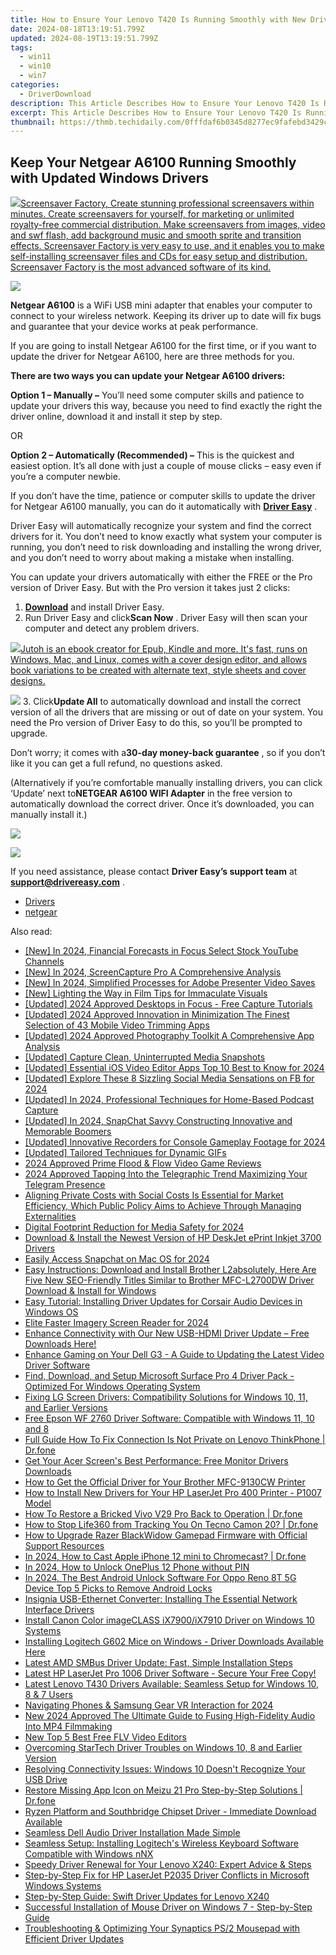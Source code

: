 ```yaml
---
title: How to Ensure Your Lenovo T420 Is Running Smoothly with New Driver Updates [Windows]
date: 2024-08-18T13:19:51.799Z
updated: 2024-08-19T13:19:51.799Z
tags:
  - win11
  - win10
  - win7
categories:
  - DriverDownload
description: This Article Describes How to Ensure Your Lenovo T420 Is Running Smoothly with New Driver Updates [Windows]
excerpt: This Article Describes How to Ensure Your Lenovo T420 Is Running Smoothly with New Driver Updates [Windows]
thumbnail: https://thmb.techidaily.com/0fffdaf6b0345d8277ec9fafebd3429c28f703cd8774f81e39bb2cfd9b5790b4.jpg
---
```


## Keep Your Netgear A6100 Running Smoothly with Updated Windows Drivers

<!-- affiliate ads begin -->
<a href="https://secure.2checkout.com/order/checkout.php?PRODS=194977&QTY=1&AFFILIATE=108875&CART=1"><img src="https://www.blumentals.net/scrfactory/images/screensaver-software.png" border="0">Screensaver Factory, Create stunning professional screensavers within minutes. Create screensavers for yourself, for marketing or unlimited royalty-free commercial distribution. Make screensavers from images, video and swf flash, add background music and smooth sprite and transition effects. Screensaver Factory is very easy to use, and it enables you to make self-installing screensaver files and CDs for easy setup and distribution. Screensaver Factory is the most advanced software of its kind.</a>
<!-- affiliate ads end -->
![](https://images.drivereasy.com/wp-content/uploads/2019/09/NETGEAR-A6100.png)

**Netgear A6100** is a WiFi USB mini adapter that enables your computer to connect to your wireless network. Keeping its driver up to date will fix bugs and guarantee that your device works at peak performance.

 If you are going to install Netgear A6100 for the first time, or if you want to update the driver for Netgear A6100, here are three methods for you.

**There are two ways you can update your Netgear A6100 drivers:**

**Option 1 – Manually –** You’ll need some computer skills and patience to update your drivers this way, because you need to find exactly the right the driver online, download it and install it step by step.

OR

**Option 2 – Automatically (Recommended) –** This is the quickest and easiest option. It’s all done with just a couple of mouse clicks – easy even if you’re a computer newbie.

 If you don’t have the time, patience or computer skills to update the driver for Netgear A6100 manually, you can do it automatically with **[Driver Easy](https://tools.techidaily.com/drivereasy/download/)**  .

 Driver Easy will automatically recognize your system and find the correct drivers for it. You don’t need to know exactly what system your computer is running, you don’t need to risk downloading and installing the wrong driver, and you don’t need to worry about making a mistake when installing.

 You can update your drivers automatically with either the FREE or the Pro version of Driver Easy. But with the Pro version it takes just 2 clicks:

1. **[Download](https://tools.techidaily.com/drivereasy/download/)**  and install Driver Easy.
2. Run Driver Easy and click**Scan Now** . Driver Easy will then scan your computer and detect any problem drivers.  
<!-- affiliate ads begin -->
<a href="https://secure.2checkout.com/order/checkout.php?PRODS=4694919&QTY=1&AFFILIATE=108875&CART=1"><img src="https://secure.avangate.com/images/merchant/bccefcc1b1eee9eca3ae4f5c1a281482/products/jutoh-logo-1200x1600.jpg" border="0">Jutoh is an ebook creator for Epub, Kindle and more. It's fast, runs on Windows, Mac, and Linux, comes with a cover design editor, and allows book variations to be created with alternate text, style sheets and cover designs. </a>
<!-- affiliate ads end -->
![](https://images.drivereasy.com/wp-content/uploads/2018/07/9-3.png)
3. Click**Update All** to automatically download and install the correct version of all the drivers that are missing or out of date on your system. You need the Pro version of Driver Easy to do this, so you’ll be prompted to upgrade.  

 Don’t worry; it comes with a**30-day money-back guarantee** , so if you don’t like it you can get a full refund, no questions asked.  

 (Alternatively if you’re comfortable manually installing drivers, you can click ‘Update’ next to**NETGEAR A6100 WIFI Adapter** in the free version to automatically download the correct driver. Once it’s downloaded, you can manually install it.)  
<!-- affiliate ads begin -->
<a href="https://shop.incomedia.eu/order/checkout.php?PRODS=39655089&QTY=1&AFFILIATE=108875&CART=1"><img src="https://incomedia.eu/files/images/affiliates/wa/01_WA_728x90.jpg" border="0"></a>
<!-- affiliate ads end -->
![](https://images.drivereasy.com/wp-content/uploads/2018/07/10-1.png)

 If you need assistance, please contact **Driver Easy’s support team** at [**support@drivereasy.com**](https://tools.techidaily.com/drivereasy/download/) .

* [Drivers](https://tools.techidaily.com/drivereasy/download/)
* [netgear](https://tools.techidaily.com/drivereasy/download/)

<ins class="adsbygoogle"
     style="display:block"
     data-ad-format="autorelaxed"
     data-ad-client="ca-pub-7571918770474297"
     data-ad-slot="1223367746"></ins>



<ins class="adsbygoogle"
     style="display:block"
     data-ad-client="ca-pub-7571918770474297"
     data-ad-slot="8358498916"
     data-ad-format="auto"
     data-full-width-responsive="true"></ins>

<span class="atpl-alsoreadstyle">Also read:</span>
<div><ul>
<li><a href="https://youtube-data.techidaily.com/n-2024-financial-forecasts-in-focus-select-stock-youtube-channels/"><u>[New] In 2024, Financial Forecasts in Focus  Select Stock YouTube Channels</u></a></li>
<li><a href="https://remote-screen-capture.techidaily.com/new-in-2024-screencapture-pro-a-comprehensive-analysis/"><u>[New] In 2024, ScreenCapture Pro  A Comprehensive Analysis</u></a></li>
<li><a href="https://screen-recording.techidaily.com/new-in-2024-simplified-processes-for-adobe-presenter-video-saves/"><u>[New] In 2024, Simplified Processes for Adobe Presenter Video Saves</u></a></li>
<li><a href="https://extra-approaches.techidaily.com/new-lighting-the-way-in-film-tips-for-immaculate-visuals/"><u>[New] Lighting the Way in Film  Tips for Immaculate Visuals</u></a></li>
<li><a href="https://screen-video-capture.techidaily.com/updated-2024-approved-desktops-in-focus-free-capture-tutorials/"><u>[Updated] 2024 Approved  Desktops in Focus - Free Capture Tutorials</u></a></li>
<li><a href="https://vp-tips.techidaily.com/updated-2024-approved-innovation-in-minimization-the-finest-selection-of-43-mobile-video-trimming-apps/"><u>[Updated] 2024 Approved  Innovation in Minimization  The Finest Selection of 43 Mobile Video Trimming Apps</u></a></li>
<li><a href="https://vp-tips.techidaily.com/updated-2024-approved-photography-toolkit-a-comprehensive-app-analysis/"><u>[Updated] 2024 Approved  Photography Toolkit  A Comprehensive App Analysis</u></a></li>
<li><a href="https://extra-lessons.techidaily.com/updated-capture-clean-uninterrupted-media-snapshots/"><u>[Updated] Capture Clean, Uninterrupted Media Snapshots</u></a></li>
<li><a href="https://youtube-web.techidaily.com/ed-essential-ios-video-editor-apps-top-10-best-to-know-for-2024/"><u>[Updated] Essential iOS Video Editor Apps  Top 10 Best to Know for 2024</u></a></li>
<li><a href="https://facebook-videos.techidaily.com/updated-explore-these-8-sizzling-social-media-sensations-on-fb-for-2024/"><u>[Updated] Explore These 8 Sizzling Social Media Sensations on FB for 2024</u></a></li>
<li><a href="https://on-screen-recording.techidaily.com/updated-in-2024-professional-techniques-for-home-based-podcast-capture/"><u>[Updated] In 2024, Professional Techniques for Home-Based Podcast Capture</u></a></li>
<li><a href="https://snapchat-videos.techidaily.com/updated-in-2024-snapchat-savvy-constructing-innovative-and-memorable-boomers/"><u>[Updated] In 2024, SnapChat Savvy  Constructing Innovative and Memorable Boomers</u></a></li>
<li><a href="https://remote-screen-capture.techidaily.com/updated-innovative-recorders-for-console-gameplay-footage-for-2024/"><u>[Updated] Innovative Recorders for Console Gameplay Footage for 2024</u></a></li>
<li><a href="https://some-approaches.techidaily.com/updated-tailored-techniques-for-dynamic-gifs/"><u>[Updated] Tailored Techniques for Dynamic GIFs</u></a></li>
<li><a href="https://screen-recording.techidaily.com/2024-approved-prime-flood-and-flow-video-game-reviews/"><u>2024 Approved  Prime Flood & Flow Video Game Reviews</u></a></li>
<li><a href="https://some-approaches.techidaily.com/2024-approved-tapping-into-the-telegraphic-trend-maximizing-your-telegram-presence/"><u>2024 Approved  Tapping Into the Telegraphic Trend  Maximizing Your Telegram Presence</u></a></li>
<li><a href="https://win-amazing.techidaily.com/1722975396894-aligning-private-costs-with-social-costs-is-essential-for-market-efficiency-which-public-policy-aims-to-achieve-through-managing-externalities/"><u>Aligning Private Costs with Social Costs Is Essential for Market Efficiency, Which Public Policy Aims to Achieve Through Managing Externalities</u></a></li>
<li><a href="https://screen-mirroring-recording.techidaily.com/digital-footprint-reduction-for-media-safety-for-2024/"><u>Digital Footprint Reduction for Media Safety for 2024</u></a></li>
<li><a href="https://win-amazing.techidaily.com/download-and-install-the-newest-version-of-hp-deskjet-eprint-inkjet-3700-drivers/"><u>Download & Install the Newest Version of HP DeskJet ePrint Inkjet 3700 Drivers</u></a></li>
<li><a href="https://snapchat-videos.techidaily.com/easily-access-snapchat-on-mac-os-for-2024/"><u>Easily Access Snapchat on Mac OS for 2024</u></a></li>
<li><a href="https://win-amazing.techidaily.com/easy-instructions-download-and-install-brother-l2absolutely-here-are-five-new-seo-friendly-titles-similar-to-brother-mfc-l2700dw-driver-download-and-install210/"><u>Easy Instructions: Download and Install Brother L2absolutely, Here Are Five New SEO-Friendly Titles Similar to Brother MFC-L2700DW Driver Download & Install for Windows</u></a></li>
<li><a href="https://win-amazing.techidaily.com/easy-tutorial-installing-driver-updates-for-corsair-audio-devices-in-windows-os/"><u>Easy Tutorial: Installing Driver Updates for Corsair Audio Devices in Windows OS</u></a></li>
<li><a href="https://fox-friendly.techidaily.com/elite-faster-imagery-screen-reader-for-2024/"><u>Elite Faster Imagery Screen Reader for 2024</u></a></li>
<li><a href="https://win-amazing.techidaily.com/enhance-connectivity-with-our-new-usb-hdmi-driver-update-free-downloads-here/"><u>Enhance Connectivity with Our New USB-HDMI Driver Update – Free Downloads Here!</u></a></li>
<li><a href="https://win-amazing.techidaily.com/enhance-gaming-on-your-dell-g3-a-guide-to-updating-the-latest-video-driver-software/"><u>Enhance Gaming on Your Dell G3 - A Guide to Updating the Latest Video Driver Software</u></a></li>
<li><a href="https://win-amazing.techidaily.com/find-download-and-setup-microsoft-surface-pro-4-driver-pack-optimized-for-windows-operating-system/"><u>Find, Download, and Setup Microsoft Surface Pro 4 Driver Pack - Optimized For Windows Operating System</u></a></li>
<li><a href="https://win-amazing.techidaily.com/fixing-lg-screen-drivers-compatibility-solutions-for-windows-10-11-and-earlier-versions/"><u>Fixing LG Screen Drivers: Compatibility Solutions for Windows 10, 11, and Earlier Versions</u></a></li>
<li><a href="https://win-amazing.techidaily.com/free-epson-wf-2760-driver-software-compatible-with-windows-11-10-and-8/"><u>Free Epson WF 2760 Driver Software: Compatible with Windows 11, 10 and 8</u></a></li>
<li><a href="https://howto.techidaily.com/full-guide-how-to-fix-connection-is-not-private-on-lenovo-thinkphone-drfone-by-drfone-fix-android-problems-fix-android-problems/"><u>Full Guide How To Fix Connection Is Not Private on Lenovo ThinkPhone | Dr.fone</u></a></li>
<li><a href="https://win-amazing.techidaily.com/get-your-acer-screens-best-performance-free-monitor-drivers-downloads/"><u>Get Your Acer Screen's Best Performance: Free Monitor Drivers Downloads</u></a></li>
<li><a href="https://win-amazing.techidaily.com/how-to-get-the-official-driver-for-your-brother-mfc-9130cw-printer/"><u>How to Get the Official Driver for Your Brother MFC-9130CW Printer</u></a></li>
<li><a href="https://win-amazing.techidaily.com/how-to-install-new-drivers-for-your-hp-laserjet-pro-400-printer-p1007-model/"><u>How to Install New Drivers for Your HP LaserJet Pro 400 Printer - P1007 Model</u></a></li>
<li><a href="https://howto.techidaily.com/how-to-restore-a-bricked-vivo-v29-pro-back-to-operation-drfone-by-drfone-fix-android-problems-fix-android-problems/"><u>How To Restore a Bricked Vivo V29 Pro Back to Operation | Dr.fone</u></a></li>
<li><a href="https://fix-guide.techidaily.com/how-to-stop-life360-from-tracking-you-on-tecno-camon-20-drfone-by-drfone-virtual-android/"><u>How to Stop Life360 from Tracking You On Tecno Camon 20? | Dr.fone</u></a></li>
<li><a href="https://win-amazing.techidaily.com/how-to-upgrade-razer-blackwidow-gamepad-firmware-with-official-support-resources/"><u>How to Upgrade Razer BlackWidow Gamepad Firmware with Official Support Resources</u></a></li>
<li><a href="https://screen-mirror.techidaily.com/in-2024-how-to-cast-apple-iphone-12-mini-to-chromecast-drfone-by-drfone-ios/"><u>In 2024, How to Cast Apple iPhone 12 mini to Chromecast? | Dr.fone</u></a></li>
<li><a href="https://easy-unlock-android.techidaily.com/in-2024-how-to-unlock-oneplus-12-phone-without-pin-by-drfone-android/"><u>In 2024, How to Unlock OnePlus 12 Phone without PIN</u></a></li>
<li><a href="https://sim-unlock.techidaily.com/in-2024-the-best-android-unlock-software-for-oppo-reno-8t-5g-device-top-5-picks-to-remove-android-locks-by-drfone-android/"><u>In 2024, The Best Android Unlock Software For Oppo Reno 8T 5G Device Top 5 Picks to Remove Android Locks</u></a></li>
<li><a href="https://win-amazing.techidaily.com/insignia-usb-ethernet-converter-installing-the-essential-network-interface-drivers/"><u>Insignia USB-Ethernet Converter: Installing The Essential Network Interface Drivers</u></a></li>
<li><a href="https://win-amazing.techidaily.com/install-canon-color-imageclass-ix7900ix7910-driver-on-windows-10-systems/"><u>Install Canon Color imageCLASS iX7900/iX7910 Driver on Windows 10 Systems</u></a></li>
<li><a href="https://win-amazing.techidaily.com/installing-logitech-g602-mice-on-windows-driver-downloads-available-here/"><u>Installing Logitech G602 Mice on Windows - Driver Downloads Available Here</u></a></li>
<li><a href="https://win-amazing.techidaily.com/latest-amd-smbus-driver-update-fast-simple-installation-steps/"><u>Latest AMD SMBus Driver Update: Fast, Simple Installation Steps</u></a></li>
<li><a href="https://win-amazing.techidaily.com/latest-hp-laserjet-pro-1006-driver-software-secure-your-free-copy/"><u>Latest HP LaserJet Pro 1006 Driver Software - Secure Your Free Copy!</u></a></li>
<li><a href="https://win-amazing.techidaily.com/latest-lenovo-t430-drivers-available-seamless-setup-for-windows-10-8-and-7-users/"><u>Latest Lenovo T430 Drivers Available: Seamless Setup for Windows 10, 8 & 7 Users</u></a></li>
<li><a href="https://extra-guidance.techidaily.com/navigating-phones-and-samsung-gear-vr-interaction-for-2024/"><u>Navigating Phones & Samsung Gear VR Interaction for 2024</u></a></li>
<li><a href="https://audio-editing.techidaily.com/new-2024-approved-the-ultimate-guide-to-fusing-high-fidelity-audio-into-mp4-filmmaking/"><u>New 2024 Approved The Ultimate Guide to Fusing High-Fidelity Audio Into MP4 Filmmaking</u></a></li>
<li><a href="https://ai-vdieo-software.techidaily.com/new-top-5-best-free-flv-video-editors/"><u>New Top 5 Best Free FLV Video Editors</u></a></li>
<li><a href="https://win-amazing.techidaily.com/overcoming-startech-driver-troubles-on-windows-10-8-and-earlier-version/"><u>Overcoming StarTech Driver Troubles on Windows 10, 8 and Earlier Version</u></a></li>
<li><a href="https://win-amazing.techidaily.com/resolving-connectivity-issues-windows-10-doesnt-recognize-your-usb-drive/"><u>Resolving Connectivity Issues: Windows 10 Doesn't Recognize Your USB Drive</u></a></li>
<li><a href="https://fix-guide.techidaily.com/restore-missing-app-icon-on-meizu-21-pro-step-by-step-solutions-drfone-by-drfone-fix-android-problems-fix-android-problems/"><u>Restore Missing App Icon on Meizu 21 Pro Step-by-Step Solutions | Dr.fone</u></a></li>
<li><a href="https://win-amazing.techidaily.com/ryzen-platform-and-southbridge-chipset-driver-immediate-download-available/"><u>Ryzen Platform and Southbridge Chipset Driver - Immediate Download Available</u></a></li>
<li><a href="https://win-amazing.techidaily.com/seamless-dell-audio-driver-installation-made-simple/"><u>Seamless Dell Audio Driver Installation Made Simple</u></a></li>
<li><a href="https://win-amazing.techidaily.com/seamless-setup-installing-logitechs-wireless-keyboard-software-compatible-with-windows-nnx/"><u>Seamless Setup: Installing Logitech's Wireless Keyboard Software Compatible with Windows nNX</u></a></li>
<li><a href="https://win-amazing.techidaily.com/speedy-driver-renewal-for-your-lenovo-x240-expert-advice-and-steps/"><u>Speedy Driver Renewal for Your Lenovo X240: Expert Advice & Steps</u></a></li>
<li><a href="https://win-amazing.techidaily.com/step-by-step-fix-for-hp-laserjet-p2035-driver-conflicts-in-microsoft-windows-systems/"><u>Step-by-Step Fix for HP LaserJet P2035 Driver Conflicts in Microsoft Windows Systems</u></a></li>
<li><a href="https://win-amazing.techidaily.com/step-by-step-guide-swift-driver-updates-for-lenovo-x240/"><u>Step-by-Step Guide: Swift Driver Updates for Lenovo X240</u></a></li>
<li><a href="https://win-amazing.techidaily.com/successful-installation-of-mouse-driver-on-windows-7-step-by-step-guide/"><u>Successful Installation of Mouse Driver on Windows 7 - Step-by-Step Guide</u></a></li>
<li><a href="https://win-amazing.techidaily.com/troubleshooting-and-optimizing-your-synaptics-ps2-mousepad-with-efficient-driver-updates/"><u>Troubleshooting & Optimizing Your Synaptics PS/2 Mousepad with Efficient Driver Updates</u></a></li>
</ul></div>
